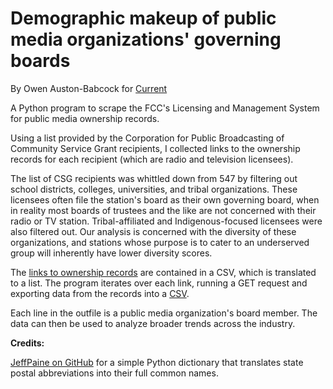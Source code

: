 # Demographic makeup of public media organizations' governing boards
By Owen Auston-Babcock for [Current](current.org)

A Python program to scrape the FCC's Licensing and Management System for public media ownership records.

Using a list provided by the Corporation for Public Broadcasting of Community Service Grant recipients, I collected links to the ownership records for each recipient (which are radio and television licensees).

The list of CSG recipients was whittled down from 547 by filtering out school districts, colleges, universities, and tribal organizations. These licensees often file the station's board as their own governing board, when in reality most boards of trustees and the like are not concerned with their radio or TV station. Tribal-affiliated and Indigenous-focused licensees were also filtered out. Our analysis is concerned with the diversity of these organizations, and stations whose purpose is to cater to an underserved group will inherently have lower diversity scores.

The [links to ownership records](Grantee_Ownership_Report_Links.csv) are contained in a CSV, which is translated to a list. The program iterates over each link, running a GET request and exporting data from the records into a [CSV](pubmedia-board-members-data.csv).

Each line in the outfile is a public media organization's board member. The data can then be used to analyze broader trends across the industry.

**Credits:**

[JeffPaine on GitHub](https://gist.github.com/JeffPaine/3083347) for a simple Python dictionary that translates state postal abbreviations into their full common names.
